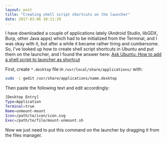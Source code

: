 ```yaml
---
layout: post
title: "Creating shell script shortcuts on the launcher"
date: 2017-03-06 10:11:29
---
```


I have downloaded a couple of applications lately (Android Studio, libGDX, Burp, other Java apps) which had to be initialized from the Terminal, and I was okay with it, but after a while it became rather tiring and cumbersome. So, I've looked up how to create shell script shortcuts in Ubuntu and put them on the launcher, and I found the answer here: [Ask Ubuntu: How to add a shell script to launcher as shortcut](http://askubuntu.com/questions/141229/how-to-add-a-shell-script-to-launcher-as-shortcut)

First, create `*.desktop` file in `/usr/local/share/applications/` with:

```bash
sudo -i gedit /usr/share/applications/name.desktop
```

Then paste the following text and edit accordingly:

```bash
[Desktop Entry]
Type=Application
Terminal=true
Name=unmount-mount
Icon=/path/to/icon/icon.svg
Exec=/path/to/file/mount-unmount.sh
```

Now we just need to put this command on the launcher by dragging it from the files manager.